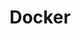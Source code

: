 ---
category: TechSavvy
parent: /TechSavvy/
parentTitle: Tech Savvy
sidebar_label: Docker
title: Docker
---